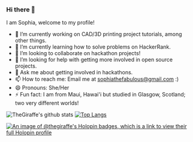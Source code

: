 ### Hi there 👋

I am Sophia, welcome to my profile!
<!--
**TheGiraffe/TheGiraffe** is a ✨ _special_ ✨ repository because its `README.md` (this file) appears on your GitHub profile.

Here are some ideas to get you started:

- 🔭 I’m currently working on ...
- 🌱 I’m currently learning ...
- 👯 I’m looking to collaborate on ...
- 🤔 I’m looking for help with ...
- 💬 Ask me about ...
- 📫 How to reach me: ...
- 😄 Pronouns: ...
- ⚡ Fun fact: ...
-->

- 🔭 I’m currently working on CAD/3D printing project tutorials, among other things.
- 🌱 I’m currently learning how to solve problems on HackerRank.
- 👯 I’m looking to collaborate on hackathon projects!
- 🤔 I’m looking for help with getting more involved in open source projects.
- 💬 Ask me about getting involved in hackathons.
- 📫 How to reach me: Email me at sophiathefabulous@gmail.com :)
- 😄 Pronouns: She/Her
- ⚡ Fun fact: I am from Maui, Hawai'i but studied in Glasgow, Scotland; two very different worlds!

![TheGiraffe's github stats](https://github-readme-stats.vercel.app/api?username=TheGiraffe&count_private=true&theme=cobalt)
[![Top Langs](https://github-readme-stats.vercel.app/api/top-langs/?username=TheGiraffe&langs_count=8&layout=compact&theme=cobalt&exclude_repo=GU-BBB-Schematics-Resources)](https://github.com/anuraghazra/github-readme-stats)

[![An image of @thegiraffe's Holopin badges, which is a link to view their full Holopin profile](https://holopin.me/thegiraffe)](https://holopin.io/@thegiraffe)
